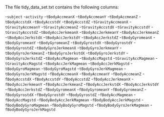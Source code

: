 The file tidy_data_set.txt contains the following columns:

-`subject`
-`activity`
-`tBodyAccmeanX`
-`tBodyAccmeanY`
-`tBodyAccmeanZ`
-`tBodyAccstdX`
-`tBodyAccstdY`
-`tBodyAccstdZ`
-`tGravityAccmeanX`
-`tGravityAccmeanY`
-`tGravityAccmeanZ`
-`tGravityAccstdX`
-`tGravityAccstdY`
-`tGravityAccstdZ`
-`tBodyAccJerkmeanX`
-`tBodyAccJerkmeanY`
-`tBodyAccJerkmeanZ`
-`tBodyAccJerkstdX`
-`tBodyAccJerkstdY`
-`tBodyAccJerkstdZ`
-`tBodyGyromeanX`
-`tBodyGyromeanY`
-`tBodyGyromeanZ`
-`tBodyGyrostdX`
-`tBodyGyrostdY`
-`tBodyGyrostdZ`
-`tBodyGyroJerkmeanX`
-`tBodyGyroJerkmeanY`
-`tBodyGyroJerkmeanZ`
-`tBodyGyroJerkstdX`
-`tBodyGyroJerkstdY`
-`tBodyGyroJerkstdZ`
-`tBodyAccMagmean`
-`tBodyAccMagstd`
-`tGravityAccMagmean`
-`tGravityAccMagstd`
-`tBodyAccJerkMagmean`
-`tBodyAccJerkMagstd`
-`tBodyGyroMagmean`
-`tBodyGyroMagstd`
-`tBodyGyroJerkMagmean`
-`tBodyGyroJerkMagstd`
-`fBodyAccmeanX`
-`fBodyAccmeanY`
-`fBodyAccmeanZ`
-`fBodyAccstdX`
-`fBodyAccstdY`
-`fBodyAccstdZ`
-`fBodyAccJerkmeanX`
-`fBodyAccJerkmeanY`
-`fBodyAccJerkmeanZ`
-`fBodyAccJerkstdX`
-`fBodyAccJerkstdY`
-`fBodyAccJerkstdZ`
-`fBodyGyromeanX`
-`fBodyGyromeanY`
-`fBodyGyromeanZ`
-`fBodyGyrostdX`
-`fBodyGyrostdY`
-`fBodyGyrostdZ`
-`fBodyAccMagmean`
-`fBodyAccMagstd`
-`fBodyBodyAccJerkMagmean`
-`fBodyBodyAccJerkMagstd`
-`fBodyBodyGyroMagmean`
-`fBodyBodyGyroMagstd`
-`fBodyBodyGyroJerkMagmean`
-`fBodyBodyGyroJerkMagstd`
